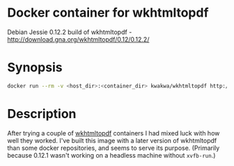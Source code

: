 # Docker container for wkhtmltopdf
Debian Jessie 0.12.2 build of wkhtmltopdf - http://download.gna.org/wkhtmltopdf/0.12/0.12.2/

# Synopsis

```bash
docker run --rm -v <host_dir>:<container_dir> kwakwa/wkhtmltopdf http://google.com/ <container>/google.pdf
```

# Description
After trying a couple of [wkhtmltopdf](http://wkhtmltopdf.org/) containers I had mixed luck with how well they worked. I've built this image with a later version of wkhtmltopdf than some docker repositories, and seems to serve its purpose. (Primarily because 0.12.1 wasn't working on a headless machine without `xvfb-run`.)


